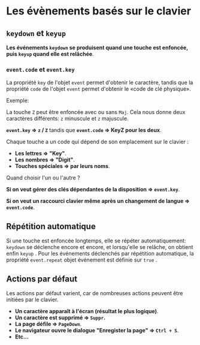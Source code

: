 # Les évènements basés sur le clavier

## `keydown` et `keyup`

**Les événements `keydown` se produisent quand une touche est enfoncée, puis `keyup` quand elle est relâchée**.

### `event.code` et `event.key`

La propriété `key` de l'objet `event` permet d'obtenir le caractère, tandis que la propriété `code` de l'objet `event` permet d'obtenir le «code de clé physique».

Exemple:

La touche `Z` peut être enfoncée avec ou sans `Maj`. Cela nous donne deux caractères différents: `z` minuscule et `z` majuscule.

**`event.key` => `z` / `Z`** tandis que **`event.code` => KeyZ pour les deux**.

Chaque touche a un code qui dépend de son emplacement sur le clavier :

*   **Les lettres => "Key<lettre>"**.
*   **Les nombres => "Digit<nombre>"**.
*   **Touches spéciales => par leurs noms**.

Quand choisir l'un ou l'autre ?

**Si on veut gérer des clés dépendantes de la disposition => `event.key`**.

**Si on veut un raccourci clavier même après un changement de langue => `event.code`**.

## Répétition automatique

Si une touche est enfoncée longtemps, elle se répéter automatiquement: `keydown` se déclenche encore et encore, et lorsqu'elle se relâche, on obtient enfin `keyup` . Pour les événements déclenchés par répétition automatique, la propriété `event.repeat` objet événement est définie sur `true` .

## Actions par défaut

Les actions par défaut varient, car de nombreuses actions peuvent être initiées par le clavier.

*   **Un caractère apparaît à l'écran (résultat le plus logique)**.
*   **Un caractère est supprimé => `Suppr`.**
*   **La page défile => `PageDown`**.
*   **Le navigateur ouvre le dialogue "Enregister la page" => `Ctrl + S`**.
*   **Etc...**

